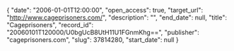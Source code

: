{
  "date": "2006-01-01T12:00:00", 
  "open_access": true, 
  "target_url": "http://www.cageprisoners.com/", 
  "description": "", 
  "end_date": null, 
  "title": "Cageprisoners", 
  "record_id": "20060101T120000/U0bgUcB8UtH11U1FGnmKhg==", 
  "publisher": "cageprisoners.com", 
  "slug": 37814280, 
  "start_date": null
}

